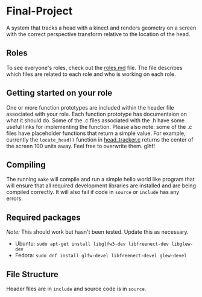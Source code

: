 # Final-Project
A system that tracks a head with a kinect and renders geometry on a screen with the correct perspective transform relative to the location of the head.

## Roles
To see everyone's roles, check out the [roles.md](roles.md) file. The file describes which files are related to each role and who is working on each role. 

## Getting started on your role
One or more function prototypes are included within the header file associated with your role. Each function prototype has documentaion on what it should do. Some of the .c files associated with the .h have some useful links for implementing the function. Please also note: some of the .c files have placeholder functions that return a simple value. For example, currently the `locate_head()` function in [head_tracker.c](source/head_tracker.c) returns the center of the screen 100 units away. Feel free to overwrite them. glhf!

## Compiling
The running `make` will compile and run a simple hello world like program that will ensure that all required development libraries are installed and are being compiled correctly. It will also fail if code in `source` or `include` has any errors.

## Required packages
*Note:* This should work but hasn't been tested. Update this as necessary.

* Ubuntu: `sudo apt-get install libglfw3-dev libfreenect-dev libglew-dev`
* Fedora: `sudo dnf install glfw-devel libfreenect-devel glew-devel`

## File Structure
Header files are in `include` and source code is in `source`.
